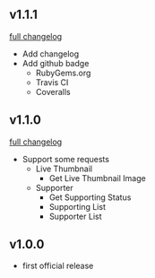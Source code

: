 ## v1.1.1
[full changelog](http://github.com/ysato5654/twicas_stream/compare/v1.1.0...v1.1.1)

* Add changelog
* Add github badge
	- RubyGems.org
	- Travis CI
	- Coveralls

## v1.1.0
[full changelog](http://github.com/ysato5654/twicas_stream/compare/v1.0.0...v1.1.0)

* Support some requests
	* Live Thumbnail
		- Get Live Thumbnail Image
	* Supporter
		- Get Supporting Status
		- Supporting List
		- Supporter List

## v1.0.0

* first official release
